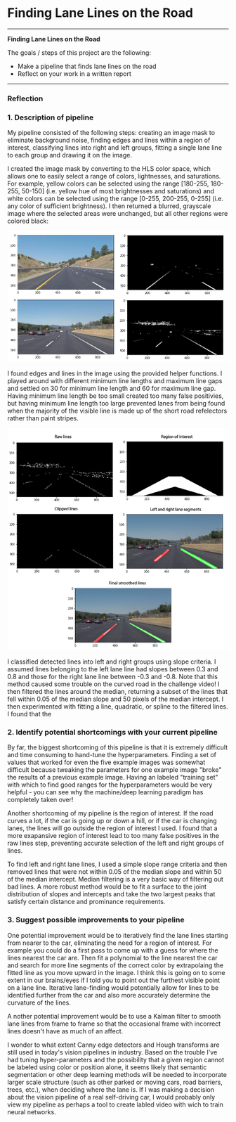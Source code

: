 # **Finding Lane Lines on the Road** 

---

**Finding Lane Lines on the Road**

The goals / steps of this project are the following:
* Make a pipeline that finds lane lines on the road
* Reflect on your work in a written report


[//]: # (Image References)

[blurredGrayscaleExamples]: ./examples/blurredGrayscaleExamples.png "Original (left) and blurred grayscale images (right)"
[pipelineOutputs]: ./examples/pipelineOutputs.png "Pipeline intermediate outputs"

---

### Reflection

### 1. Description of pipeline

My pipeline consisted of the following steps: creating an image mask to eliminate background noise, finding edges and lines within a region of interest, classifying lines into right and left groups, fitting a single lane line to each group and drawing it on the image.

I created the image mask by converting to the HLS color space, which allows one to easily select a range of colors, lightnesses, and saturations.  For example, yellow colors can be selected using the range [180-255, 180-255, 50-150]  (i.e. yellow hue of most brightnesses and saturations) and white colors can be selected using the range [0-255, 200-255, 0-255] (i.e. any color of sufficient brightness).  I then returned a blurred, grayscale image where the selected areas were unchanged, but all other regions were colored black:

![alt text][blurredGrayscaleExamples]

I found edges and lines in the image using the provided helper functions.  I played around with different minimum line lengths and maximum line gaps and settled on 30 for minimum line length and 60 for maximum line gap.  Having minimum line length be too small created too many false positivies, but having minimum line length too large prevented lanes from being found when the majority of the visible line is made up of the short road refelectors rather than paint stripes.

![alt text][pipelineOutputs]

I classified detected lines into left and right groups using slope criteria.  I assumed lines belonging to the left lane line had slopes between 0.3 and 0.8 and those for the right lane line between -0.3 and -0.8.  Note that this method caused some trouble on the curved road in the challenge video! I then filtered the lines around the median, returning a subset of the lines that fell within 0.05 of the median slope and 50 pixels of the median intercept.  I then experimented with fitting a line, quadratic, or spline to the filtered lines.  I found that the 

### 2. Identify potential shortcomings with your current pipeline

By far, the biggest shortcoming of this pipeline is that it is extremely difficult and time consuming to hand-tune the hyperparameters.  Finding a set of values that worked for even the five example images was somewhat difficult because tweaking the parameters for one example image "broke" the results of a previous example image.  Having an labeled "training set" with which to find good ranges for the hyperparameters would be very helpful - you can see why the machine/deep learning paradigm has completely taken over!

Another shortcoming of my pipeline is the region of interest.  If the road curves a lot, if the car is going up or down a hill, or if the car is changing lanes, the lines will go outside the region of interest I used.  I found that a more exapansive region of interest lead to too many false positives in the raw lines step, preventing accurate selection of the left and right groups of lines.

To find left and right lane lines, I used a simple slope range criteria and then removed lines that were not within 0.05 of the median slope and within 50 of the median intercept. Median filtering is a very basic way of filtering out bad lines. A more robust method would be to fit a surface to the joint distribution of slopes and intercepts and take the two largest peaks that satisfy certain distance and prominance requirements.


### 3. Suggest possible improvements to your pipeline

One potential improvement would be to iteratively find the lane lines starting from nearer to the car, eliminating the need for a region of interest. For example you could do a first pass to come up with a guess for where the lines nearest the car are.  Then fit a polynomial to the line nearest the car and search for more line segments of the correct color by extrapolaing the fitted line as you move upward in the image.  I think this is going on to some extent in our brains/eyes if I told you to point out the furthest visible point on a lane line.  Iterative lane-finding would potentially allow for lines to be identified further from the car and also more accurately determine the curvature of the lines.

A nother potential improvement would be to use a Kalman filter to smooth lane lines from frame to frame so that the occasional frame with incorrect lines doesn't have as much of an affect.

I wonder to what extent Canny edge detectors and Hough transforms are still used in today's vision pipelines in industry.  Based on the trouble I've had tuning hyper-parameters and the possibility that a given region cannot be labeled using color or position alone, it seems likely that semantic segmentation or other deep learning methods will be needed to incorporate larger scale structure (such as other parked or moving cars, road barriers, trees, etc.), when deciding where the lane is.  If I was making a decision about the vision pipeline of a real self-driving car, I would probably only view my pipeline as perhaps a tool to create labled video with wich to train neural networks.

